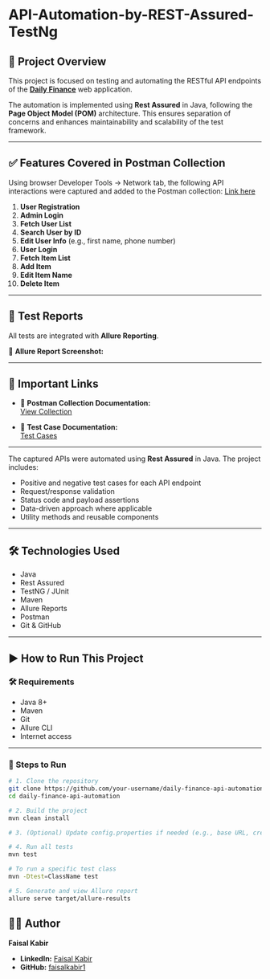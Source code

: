 # API-Automation-by-REST-Assured-TestNg
## 📌 Project Overview

This project is focused on testing and automating the RESTful API endpoints of the [**Daily Finance**](https://dailyfinance.roadtocareer.net/) web application.

The automation is implemented using **Rest Assured** in Java, following the **Page Object Model (POM)** architecture. This ensures separation of concerns and enhances maintainability and scalability of the test framework.

---

## ✅ Features Covered in Postman Collection

Using browser Developer Tools → Network tab, the following API interactions were captured and added to the Postman collection: [Link here](https://www.postman.com/satellite-operator-81623342/workspace/my-practice-workspace/collection/39262502-713d7334-ab63-4072-b543-61f3508a63a5?action=share&creator=39262502)

1. **User Registration**
2. **Admin Login**
3. **Fetch User List**
4. **Search User by ID**
5. **Edit User Info** (e.g., first name, phone number)
6. **User Login**
7. **Fetch Item List**
8. **Add Item**
9. **Edit Item Name**
10. **Delete Item**

---

## 🧪 Test Reports

All tests are integrated with **Allure Reporting**.

📸 **Allure Report Screenshot:**


---

## 🔗 Important Links

- 📘 **Postman Collection Documentation:**  
  [View Collection](https://www.postman.com/satellite-operator-81623342/workspace/my-practice-workspace/collection/39262502-713d7334-ab63-4072-b543-61f3508a63a5?action=share&creator=39262502)

- 🧾 **Test Case Documentation:**  
  [Test Cases](https://docs.google.com/spreadsheets/d/1iT5hX-jTAE9xrogx9-cdLNqrqxwT9azWQbVk0egwAqw/edit?usp=sharing)

---
The captured APIs were automated using **Rest Assured** in Java. The project includes:

- Positive and negative test cases for each API endpoint
- Request/response validation
- Status code and payload assertions
- Data-driven approach where applicable
- Utility methods and reusable components
- --

## 🛠 Technologies Used

- Java
- Rest Assured
- TestNG / JUnit
- Maven
- Allure Reports
- Postman
- Git & GitHub

---
## ▶️ How to Run This Project

### 🛠 Requirements
- Java 8+
- Maven
- Git
- Allure CLI
- Internet access

---

### 🧪 Steps to Run

```bash
# 1. Clone the repository
git clone https://github.com/your-username/daily-finance-api-automation.git
cd daily-finance-api-automation

# 2. Build the project
mvn clean install

# 3. (Optional) Update config.properties if needed (e.g., base URL, credentials)

# 4. Run all tests
mvn test

# To run a specific test class
mvn -Dtest=ClassName test

# 5. Generate and view Allure report
allure serve target/allure-results
```
## 👨‍💻 Author

**Faisal Kabir**  
- **LinkedIn:** [Faisal Kabir](https://www.linkedin.com/in/faisal-kabir1/)
- **GitHub:** [faisalkabir1](https://github.com/faisalkabir1)
